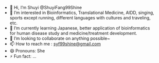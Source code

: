 - 👋 Hi, I’m Shuyi @ShuyiFang99Shine
- 👀 I’m interested in Bioinformatics, Translational Medicine, AIDD, singing, sports except running, different languages with cultures and traveling, etc.
- 🌱 I’m currently learning Japanese, better application of bioinformatics for human disease study and medicine/treatment development.
- 💞️ I’m looking to collaborate on anything possible~
- 📫 How to reach me : syf99shine@gmail.com
- 😄 Pronouns: She
- ⚡ Fun fact: ...

<!---
ShuyiFang99Shine/ShuyiFang99Shine is a ✨ special ✨ repository because its `README.md` (this file) appears on your GitHub profile.
You can click the Preview link to take a look at your changes.
--->
